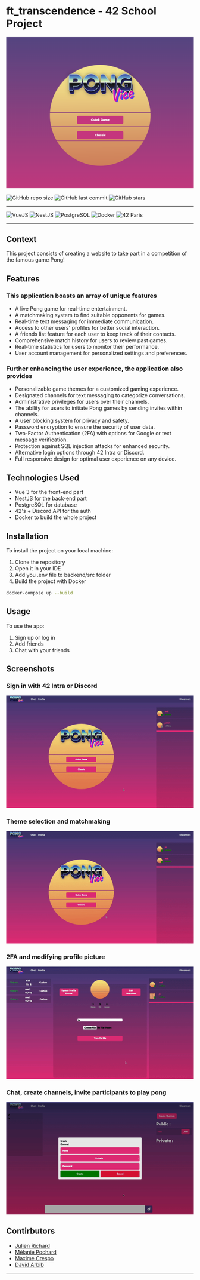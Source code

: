 # ft_transcendence - 42 School Project

![presentation](./presentation.png)

![GitHub repo size](https://img.shields.io/github/repo-size/jurichar/ft_transcendence)
![GitHub last commit](https://img.shields.io/github/last-commit/davidarbib/ft_transcendence)
![GitHub stars](https://img.shields.io/github/stars/davidarbib/ft_transcendence)

---

![VueJS](https://img.shields.io/badge/-Vue-4FC08D?logo=vue.js&logoColor=white&style=flat)
![NestJS](https://img.shields.io/badge/-NestJS-E0234E?logo=nestjs&logoColor=white&style=flat)
![PostgreSQL](https://img.shields.io/badge/-PostgreSQL-336791?logo=postgresql&logoColor=white&style=flat)
![Docker](https://img.shields.io/badge/-Docker-2496ED?logo=docker&logoColor=white&style=flat)
![42 Paris](https://img.shields.io/badge/-42-000000?logo=42&logoColor=white&style=flat)

---

## Context

This project consists of creating a website to take part in a competition of the famous game Pong!

## Features

### This application boasts an array of unique features

- A live Pong game for real-time entertainment.
- A matchmaking system to find suitable opponents for games.
- Real-time text messaging for immediate communication.
- Access to other users' profiles for better social interaction.
- A friends list feature for each user to keep track of their contacts.
- Comprehensive match history for users to review past games.
- Real-time statistics for users to monitor their performance.
- User account management for personalized settings and preferences.

### Further enhancing the user experience, the application also provides

- Personalizable game themes for a customized gaming experience.
- Designated channels for text messaging to categorize conversations.
- Administrative privileges for users over their channels.
- The ability for users to initiate Pong games by sending invites within channels.
- A user blocking system for privacy and safety.
- Password encryption to ensure the security of user data.
- Two-Factor Authentication (2FA) with options for Google or text message verification.
- Protection against SQL injection attacks for enhanced security.
- Alternative login options through 42 Intra or Discord.
- Full responsive design for optimal user experience on any device.

## Technologies Used

- Vue 3 for the front-end part
- NestJS for the back-end part
- PostgreSQL for database
- 42's + Discord API for the auth
- Docker to build the whole project
  
## Installation

To install the project on your local machine:

1. Clone the repository
2. Open it in your IDE
3. Add you .env file to backend/src folder
4. Build the project with Docker
  
  ```bash
  docker-compose up --build
  ```

## Usage

To use the app:

1. Sign up or log in
2. Add friends
3. Chat with your friends

## Screenshots

### Sign in with 42 Intra or Discord

![signin_with](./signin_with.gif)

### Theme selection and matchmaking

![theme_matchmaking](./theme_matchmaking.gif)

### 2FA and modifying profile picture

![2fa_change_pic](./2fa_change_pic.gif)

### Chat, create channels, invite participants to play pong

![chat_matchmaking](./chat_matchmaking.gif)

## Contirbutors

- [Julien Richard](https://github.com/jurichar)
- [Mélanie Pochard](https://github.com/m3L4n)
- [Maxime Crespo](https://github.com/macrespo42)
- [David Arbib](https://github.com/davidarbib)

---
